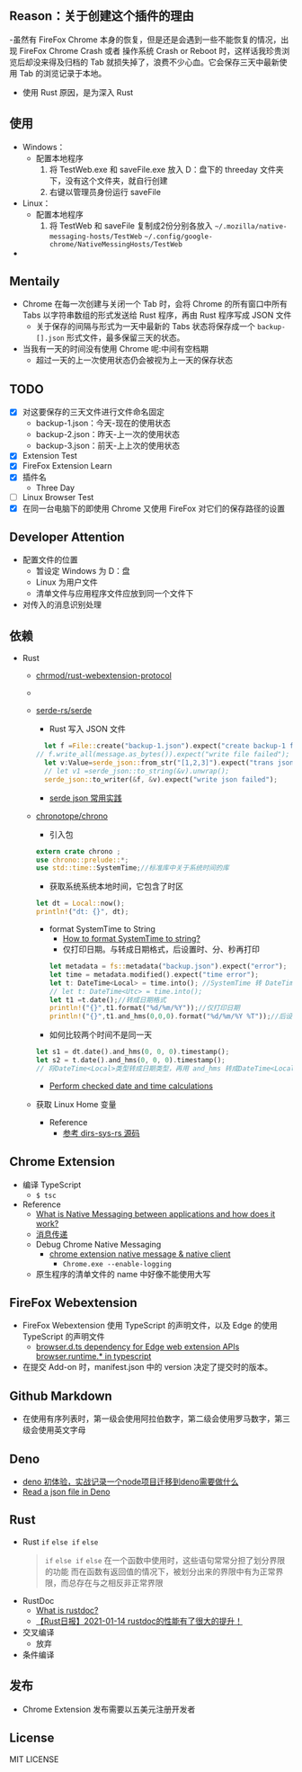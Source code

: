 <!--
 * @Author: your name
 * @Date: 2020-12-29 13:56:09
 * @LastEditTime: 2021-01-21 17:51:10
 * @LastEditors: Please set LastEditors
 * @Description: In User Settings Edit
 * @FilePath: \chrome_extension\README.md
-->
## Reason：关于创建这个插件的理由
  -虽然有 FireFox Chrome 本身的恢复，但是还是会遇到一些不能恢复的情况，出现 FireFox Chrome Crash 或者 操作系统 Crash or Reboot 时，这样话我珍贵浏览后却没来得及归档的 Tab 就损失掉了，浪费不少心血。它会保存三天中最新使用 Tab 的浏览记录于本地。
  - 使用 Rust 原因，是为深入 Rust

## 使用
  - Windows：
    - 配置本地程序
      1. 将 TestWeb.exe 和 saveFile.exe 放入 D：盘下的 threeday 文件夹下，没有这个文件夹，就自行创建
      2. 右键以管理员身份运行 saveFile
  - Linux：
    - 配置本地程序
      1. 将 TestWeb 和 saveFile 复制成2份分别各放入 `~/.mozilla/native-messaging-hosts/TestWeb` `~/.config/google-chrome/NativeMessingHosts/TestWeb`
  - 
## Mentaily
  - Chrome 在每一次创建与关闭一个 Tab 时，会将 Chrome 的所有窗口中所有 Tabs 以字符串数组的形式发送给 Rust 程序，再由 Rust 程序写成 JSON 文件
    - 关于保存的间隔与形式为一天中最新的 Tabs 状态将保存成一个 `backup-[].json` 形式文件，最多保留三天的状态。
  - 当我有一天的时间没有使用 Chrome 呢:中间有空档期
    - 超过一天的上一次使用状态仍会被视为上一天的保存状态
## TODO
  - [x] 对这要保存的三天文件进行文件命名固定
    - backup-1.json：今天-现在的使用状态
    - backup-2.json：昨天-上一次的使用状态
    - backup-3.json：前天-上上次的使用状态
  - [x] Extension Test
  - [x] FireFox Extension Learn
  - [x] 插件名
    - Three Day
  - [ ] Linux Browser Test
  - [x] 在同一台电脑下的即使用 Chrome 又使用 FireFox 对它们的保存路径的设置

## Developer Attention
  - 配置文件的位置
    - 暂设定 Windows 为 D：盘
    - Linux 为用户文件
    - 清单文件与应用程序文件应放到同一个文件下
  - 对传入的消息识别处理

## 依赖
  - Rust
    - [chrmod/rust-webextension-protocol](https://github.com/chrmod/rust-webextension-protocol)
    - []()
    - [serde-rs/serde](https://github.com/serde-rs/serde) 
      - Rust 写入 JSON 文件
      ```rust
        let f =File::create("backup-1.json").expect("create backup-1 failed");
      // f.write_all(message.as_bytes()).expect("write file failed");
        let v:Value=serde_json::from_str("[1,2,3]").expect("trans json error");
        // let v1 =serde_json::to_string(&v).unwrap();
        serde_json::to_writer(&f, &v).expect("write json failed");
      ```
      - [serde json 常用实践](https://blog.csdn.net/q435201823/article/details/108038755)
    - [chronotope/chrono](https://github.com/chronotope/chrono)
      - 引入包
      ```rust
      extern crate chrono ;
      use chrono::prelude::*;
      use std::time::SystemTime;//标准库中关于系统时间的库
      ```
      - 获取系统系统本地时间，它包含了时区
      ```rust
      let dt = Local::now();
      println!("dt: {}", dt);
      ```
      - format SystemTime to String
        - [How to format SystemTime to string?](https://stackoverflow.com/questions/45386585/how-to-format-systemtime-to-string)
        - 仅打印日期。与转成日期格式，后设置时、分、秒再打印
        ```rust
        let metadata = fs::metadata("backup.json").expect("error");
        let time = metadata.modified().expect("time error");
        let t: DateTime<Local> = time.into(); //SystemTime 转 DateTime<Local>
        // let t: DateTime<Utc> = time.into();
        let t1 =t.date();//转成日期格式
        println!("{}",t1.format("%d/%m/%Y"));//仅打印日期
        println!("{}",t1.and_hms(0,0,0).format("%d/%m/%Y %T"));//后设置时、分、秒再打印
        ```
      - 如何比较两个时间不是同一天
      ```rust
      let s1 = dt.date().and_hms(0, 0, 0).timestamp();
      let s2 = t.date().and_hms(0, 0, 0).timestamp();
      // 将DateTime<Local>类型转成日期类型，再用 and_hms 转成DateTime<Local> 再用timestamp转成秒进行来比较
      ```

      - [Perform checked date and time calculations](https://rust-lang-nursery.github.io/rust-cookbook/datetime/duration.html#perform-checked-date-and-time-calculations)


    - 获取 Linux Home 变量
      - Reference
        - [参考 dirs-sys-rs 源码](https://github.com/dirs-dev/dirs-sys-rs/blob/main/src/lib.rs#L31)
## Chrome Extension
  - 编译 TypeScript
    - `$ tsc`
  - Reference
    - [What is Native Messaging between applications and how does it work?](https://stackoverflow.com/questions/25169384/what-is-native-messaging-between-applications-and-how-does-it-work)
    - [消息传递](https://crxdoc-zh.appspot.com/extensions/messaging#external)
    - Debug Chrome Native Messaging
      - [chrome extension native message & native client](https://blog.csdn.net/weixin_36139431/article/details/98870250)
        - `Chrome.exe --enable-logging`
    - 原生程序的清单文件的 name 中好像不能使用大写

## FireFox Webextension
  - FireFox  Webextension 使用 TypeScript 的声明文件，以及 Edge 的使用 TypeScript 的声明文件
    - [browser.d.ts dependency for Edge web extension APIs browser.runtime.* in typescript](https://stackoverflow.com/questions/43650517/browser-d-ts-dependency-for-edge-web-extension-apis-browser-runtime-in-typescr)
  - 在提交 Add-on 时，manifest.json 中的 version 决定了提交时的版本。

## Github Markdown
  - 在使用有序列表时，第一级会使用阿拉伯数字，第二级会使用罗马数字，第三级会使用英文字母

## Deno
  - [deno 初体验，实战记录一个node项目迁移到deno需要做什么](https://cloud.tencent.com/developer/article/1640293)
  - [Read a json file in Deno](https://www.seanmcp.com/articles/read-a-json-file-in-deno/)
## Rust
  - Rust `if` `else if` `else`
    > `if` `else if` `else` 在一个函数中使用时，这些语句常常分担了划分界限的功能
    > 而在函数有返回值的情况下，被划分出来的界限中有为正常界限，而总存在与之相反非正常界限
  - RustDoc
    - [What is rustdoc?](https://doc.rust-lang.org/rustdoc/what-is-rustdoc.html)
    - [【Rust日报】2021-01-14 rustdoc的性能有了很大的提升！](https://rustcc.cn/article?id=f27b49b2-7803-4011-9f4d-c924c152a0ab)
  - 交叉编译
    - 放弃
  - 条件编译

## 发布
  - Chrome Extension 发布需要以五美元注册开发者

## License
  MIT LICENSE